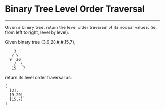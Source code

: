 # Binary Tree Level Order Traversal
---
Given a binary tree, return the level order traversal of its nodes' values. (ie, from left to right, level by level).

Given binary tree {3,9,20,#,#,15,7},
```
    3
   / \
  9  20
    /  \
   15   7
```
return its level order traversal as:
```
[
  [3],
  [9,20],
  [15,7]
]
```
